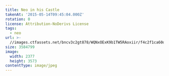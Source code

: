 ```yaml
---
title: Neo in his Castle
takenAt: '2015-05-14T09:45:04.000Z'
rotation: 0
license: Attribution-NoDerivs License
tags:
  - neo
url: >-
  //images.ctfassets.net/bncv3c2gt878/WQNxOExK9b1TW5RAoxiir/f4c2f1ca60d67e22db4ae16dc15a20ab/neo-in-his-castle_17635397991_o
size: 3584799
image:
  width: 2377
  height: 3573
contentType: image/jpeg
---
```


